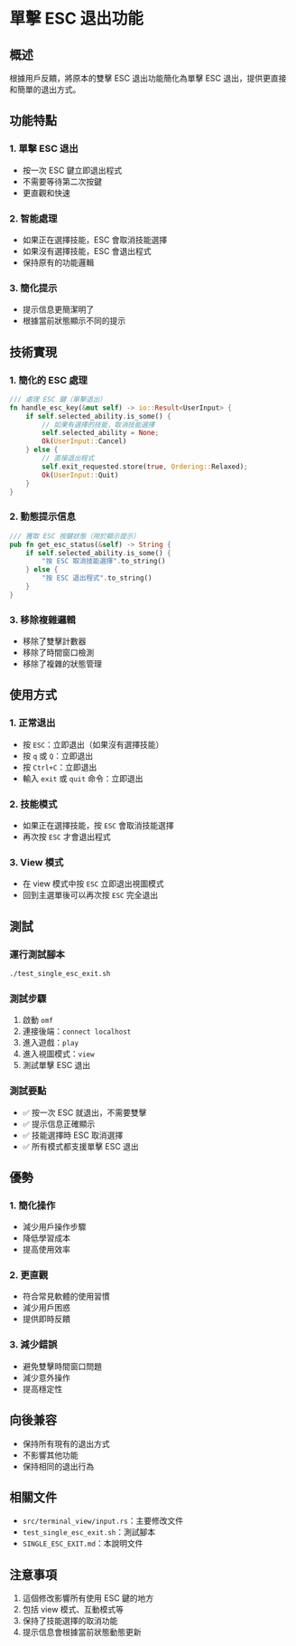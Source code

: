 # 單擊 ESC 退出功能

## 概述

根據用戶反饋，將原本的雙擊 ESC 退出功能簡化為單擊 ESC 退出，提供更直接和簡單的退出方式。

## 功能特點

### 1. 單擊 ESC 退出
- 按一次 ESC 鍵立即退出程式
- 不需要等待第二次按鍵
- 更直觀和快速

### 2. 智能處理
- 如果正在選擇技能，ESC 會取消技能選擇
- 如果沒有選擇技能，ESC 會退出程式
- 保持原有的功能邏輯

### 3. 簡化提示
- 提示信息更簡潔明了
- 根據當前狀態顯示不同的提示

## 技術實現

### 1. 簡化的 ESC 處理
```rust
/// 處理 ESC 鍵（單擊退出）
fn handle_esc_key(&mut self) -> io::Result<UserInput> {
    if self.selected_ability.is_some() {
        // 如果有選擇的技能，取消技能選擇
        self.selected_ability = None;
        Ok(UserInput::Cancel)
    } else {
        // 直接退出程式
        self.exit_requested.store(true, Ordering::Relaxed);
        Ok(UserInput::Quit)
    }
}
```

### 2. 動態提示信息
```rust
/// 獲取 ESC 按鍵狀態（用於顯示提示）
pub fn get_esc_status(&self) -> String {
    if self.selected_ability.is_some() {
        "按 ESC 取消技能選擇".to_string()
    } else {
        "按 ESC 退出程式".to_string()
    }
}
```

### 3. 移除複雜邏輯
- 移除了雙擊計數器
- 移除了時間窗口檢測
- 移除了複雜的狀態管理

## 使用方式

### 1. 正常退出
- 按 `ESC`：立即退出（如果沒有選擇技能）
- 按 `q` 或 `Q`：立即退出
- 按 `Ctrl+C`：立即退出
- 輸入 `exit` 或 `quit` 命令：立即退出

### 2. 技能模式
- 如果正在選擇技能，按 `ESC` 會取消技能選擇
- 再次按 `ESC` 才會退出程式

### 3. View 模式
- 在 view 模式中按 `ESC` 立即退出視圖模式
- 回到主選單後可以再次按 `ESC` 完全退出

## 測試

### 運行測試腳本
```bash
./test_single_esc_exit.sh
```

### 測試步驟
1. 啟動 `omf`
2. 連接後端：`connect localhost`
3. 進入遊戲：`play`
4. 進入視圖模式：`view`
5. 測試單擊 ESC 退出

### 測試要點
- ✅ 按一次 ESC 就退出，不需要雙擊
- ✅ 提示信息正確顯示
- ✅ 技能選擇時 ESC 取消選擇
- ✅ 所有模式都支援單擊 ESC 退出

## 優勢

### 1. 簡化操作
- 減少用戶操作步驟
- 降低學習成本
- 提高使用效率

### 2. 更直觀
- 符合常見軟體的使用習慣
- 減少用戶困惑
- 提供即時反饋

### 3. 減少錯誤
- 避免雙擊時間窗口問題
- 減少意外操作
- 提高穩定性

## 向後兼容

- 保持所有現有的退出方式
- 不影響其他功能
- 保持相同的退出行為

## 相關文件

- `src/terminal_view/input.rs`：主要修改文件
- `test_single_esc_exit.sh`：測試腳本
- `SINGLE_ESC_EXIT.md`：本說明文件

## 注意事項

1. 這個修改影響所有使用 ESC 鍵的地方
2. 包括 view 模式、互動模式等
3. 保持了技能選擇的取消功能
4. 提示信息會根據當前狀態動態更新